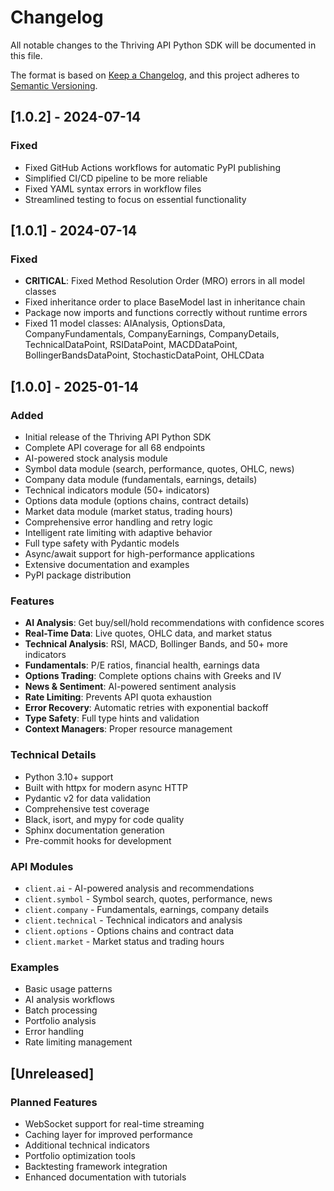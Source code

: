 # Changelog

All notable changes to the Thriving API Python SDK will be documented in this file.

The format is based on [Keep a Changelog](https://keepachangelog.com/en/1.0.0/),
and this project adheres to [Semantic Versioning](https://semver.org/spec/v2.0.0.html).

## [1.0.2] - 2024-07-14

### Fixed
- Fixed GitHub Actions workflows for automatic PyPI publishing
- Simplified CI/CD pipeline to be more reliable
- Fixed YAML syntax errors in workflow files
- Streamlined testing to focus on essential functionality

## [1.0.1] - 2024-07-14

### Fixed
- **CRITICAL**: Fixed Method Resolution Order (MRO) errors in all model classes
- Fixed inheritance order to place BaseModel last in inheritance chain
- Package now imports and functions correctly without runtime errors
- Fixed 11 model classes: AIAnalysis, OptionsData, CompanyFundamentals, CompanyEarnings, CompanyDetails, TechnicalDataPoint, RSIDataPoint, MACDDataPoint, BollingerBandsDataPoint, StochasticDataPoint, OHLCData

## [1.0.0] - 2025-01-14

### Added
- Initial release of the Thriving API Python SDK
- Complete API coverage for all 68 endpoints
- AI-powered stock analysis module
- Symbol data module (search, performance, quotes, OHLC, news)
- Company data module (fundamentals, earnings, details)
- Technical indicators module (50+ indicators)
- Options data module (options chains, contract details)
- Market data module (market status, trading hours)
- Comprehensive error handling and retry logic
- Intelligent rate limiting with adaptive behavior
- Full type safety with Pydantic models
- Async/await support for high-performance applications
- Extensive documentation and examples
- PyPI package distribution

### Features
- **AI Analysis**: Get buy/sell/hold recommendations with confidence scores
- **Real-Time Data**: Live quotes, OHLC data, and market status
- **Technical Analysis**: RSI, MACD, Bollinger Bands, and 50+ more indicators
- **Fundamentals**: P/E ratios, financial health, earnings data
- **Options Trading**: Complete options chains with Greeks and IV
- **News & Sentiment**: AI-powered sentiment analysis
- **Rate Limiting**: Prevents API quota exhaustion
- **Error Recovery**: Automatic retries with exponential backoff
- **Type Safety**: Full type hints and validation
- **Context Managers**: Proper resource management

### Technical Details
- Python 3.10+ support
- Built with httpx for modern async HTTP
- Pydantic v2 for data validation
- Comprehensive test coverage
- Black, isort, and mypy for code quality
- Sphinx documentation generation
- Pre-commit hooks for development

### API Modules
- `client.ai` - AI-powered analysis and recommendations
- `client.symbol` - Symbol search, quotes, performance, news
- `client.company` - Fundamentals, earnings, company details
- `client.technical` - Technical indicators and analysis
- `client.options` - Options chains and contract data
- `client.market` - Market status and trading hours

### Examples
- Basic usage patterns
- AI analysis workflows
- Batch processing
- Portfolio analysis
- Error handling
- Rate limiting management

## [Unreleased]

### Planned Features
- WebSocket support for real-time streaming
- Caching layer for improved performance
- Additional technical indicators
- Portfolio optimization tools
- Backtesting framework integration
- Enhanced documentation with tutorials
